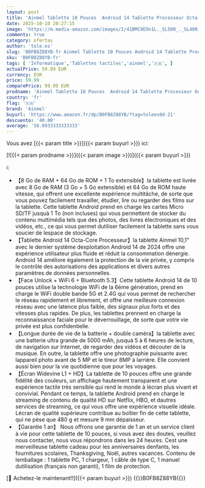 ```yaml
---
layout: post
title: 'Ainmel Tablette 10 Pouces  Android 14 Tablette Processeur Octa-Core  8GB+64GB TF 1TB   1280 x 800 HD IPS Wi-FI 6 /Widevine L1/5000mAh/Double Caméra/Identification Faciale Tablettes PC  Blanc '
date: 2025-10-10 20:27:15
image: 'https://m.media-amazon.com/images/I/41BMC9EOn1L._SL500_._SL400_.jpg'
comments: true
category: ofertas
author: 'tole.es'
slug: 'B0FB8Z88YB-fr Ainmel Tablette 10 Pouces Android 14 Tablette Processeur...'
sku: 'B0FB8Z88YB-fr'
tags: [ 'Informatique','Tablettes tactiles','ainmel','🇫🇷', ]
actualPrice: 59.99 EUR
currency: EUR
price: 59.99
comparePrice: 99.99 EUR
prodname: 'Ainmel Tablette 10 Pouces  Android 14 Tablette Processeur Octa-Core  8GB+64GB TF 1TB   1280 x 800 HD IPS Wi-FI 6 /Widevine L1/5000mAh/Double Caméra/Identification Faciale Tablettes PC  Blanc '
country: 'fr'
flag: '🇫🇷'
brand: 'Ainmel'
buyurl: 'https://www.amazon.fr/dp/B0FB8Z88YB/?tag=tolees0d-21'
descuento: '40.00'
average: '58.8933333333333'
---
```


Vous avez [{{< param title >}}]({{< param buyurl >}}) ici:

[![{{< param prodname >}}]({{< param image >}})]({{< param buyurl >}})

ℹ️:

- 【8 Go de RAM + 64 Go de ROM + 1 To extensible】la tablette est livrée avec 8 Go de RAM (3 Go + 5 Go extensible) et 64 Go de ROM haute vitesse, qui offrent une excellente expérience multitâche, de sorte que vous pouvez facilement travailler, étudier, lire ou regarder des films sur la tablette. Cette tablette Android prend en charge les cartes Micro SD/TF jusquà 1 To (non incluses) qui vous permettent de stocker du contenu multimédia tels que des photos, des livres électroniques et des vidéos, etc., ce qui vous permet dutiliser facilement la tablette sans vous soucier de lespace de stockage.
- 【Tablette Android 14 Octa-Core Processeur】la tablette Ainmel 10,1" avec le dernier système dexploitation Android 14 de 2024 offre une expérience utilisateur plus fluide et réduit la consommation dénergie. Android 14 améliore également la protection de la vie privée, y compris le contrôle des autorisations des applications et divers autres paramètres de données personnelles.
- 【Face Unlock + WiFi 6 + Bluetooth 5.3】Cette tablette Android 14 de 10 pouces utilise la technologie WiFi de la 6ème génération, prend en charge le WiFi double bande 5G et 2.4G qui vous permet de rechercher le réseau rapidement et librement, et offre une meilleure connexion réseau avec une latence plus faible, des signaux plus forts et des vitesses plus rapides. De plus, les tablettes prennent en charge la reconnaissance faciale pour le déverrouillage, de sorte que votre vie privée est plus confidentielle.
- 【Longue durée de vie de la batterie + double caméra】la tablette avec une batterie ultra grande de 5000 mAh, jusquà 5 à 6 heures de lecture, de navigation sur Internet, de regarder des vidéos et découter de la musique. En outre, la tablette offre une photographie puissante avec lappareil photo avant de 5 MP et le tireur 8MP à larrière. Elle convient aussi bien pour la vie quotidienne que pour les voyages.
- 【Écran Widevine L1 + HD】La tablette de 10 pouces offre une grande fidélité des couleurs, un affichage hautement transparent et une expérience tactile très sensible qui rend le monde à lécran plus vivant et convivial. Pendant ce temps, la tablette Android prend en charge le streaming de contenu de qualité HD sur Netflix, HBO, et dautres services de streaming, ce qui vous offre une expérience visuelle idéale. Lécran de qualité supérieure contribue au boîtier fin de cette tablette, qui ne pèse que 480 g et mesure 9 mm dépaisseur.
- 【Garantie 1 an】 Nous offrons une garantie de 1 an et un service client à vie pour cette tablette de 10 pouces, si vous avez des doutes, veuillez nous contacter, nous vous répondrons dans les 24 heures. Cest une merveilleuse tablette cadeau pour les anniversaires denfants, les fournitures scolaires, Thanksgiving, Noël, autres vacances. Contenu de lemballage : 1 tablette PC, 1 chargeur, 1 câble de type C, 1 manuel dutilisation (français non garanti), 1 film de protection.

[🛒 Achetez-le maintenant!!]({{< param buyurl >}})
{{<world>}}B0FB8Z88YB{{</world>}}
